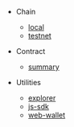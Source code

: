* Chain

    * [local](/zh-cn/chain/local.md)
    * [testnet](/zh-cn/chain/testnet.md)
    
* Contract

    * [summary](/zh-cn/contract/intro.md)
    
* Utilities

    * [explorer](/zh-cn/utility/explorer.md)
    * [js-sdk](/zh-cn/utility/jssdk.md)
    * [web-wallet](/zh-cn/utility/webwallet.md)

